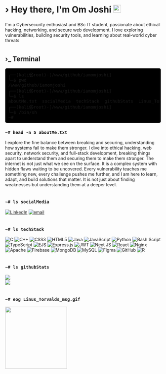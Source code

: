 <h1 align="left" > › Hey there, I'm Om Joshi <img src="https://media.giphy.com/media/hvRJCLFzcasrR4ia7z/giphy.gif" width="25"></h1>

###
<p align="left">I'm a Cybersecurity enthusiast and BSc IT student, passionate about ethical hacking, networking, and secure web development. I love exploring vulnerabilities, building security tools, and learning about real-world cyber threats</p>

#
<h2>›_ Terminal</h2>
<pre style="background-color: black; padding: 10px; border-radius: 5px;">
┌──(kali㉿root)-[/www/github/iamomjoshi]
└─$ pwd
/www/github/iamomjoshi
┌──(kali㉿root)-[/www/github/iamomjoshi]
└─$ ls
aboutMe.txt  socialMedia  techStack  githubStats  Linus_Torvalds_msg.gif
┌──(kali㉿root)-[/www/github/iamomjoshi]
└─$ /bin/sh
~#
</pre>

### `~# head -n 5 aboutMe.txt`
I explore the fine balance between breaking and securing, understanding how systems fail to make them stronger. I dive into ethical hacking, web security, network security, and full-stack development, breaking things apart to understand them and securing them to make them stronger. The internet is not just what we see on the surface. It is a complex system with hidden flaws waiting to be uncovered. Every vulnerability teaches me something new, every challenge pushes me further, and I am here to learn, adapt, and build solutions that matter. It is not just about finding weaknesses but understanding them at a deeper level.

#
### `~# ls socialMedia`
[![LinkedIn](https://img.shields.io/badge/LinkedIn-%230077B5.svg?logo=linkedin&logoColor=white)](https://linkedin.com/in/om-joshi-327bb8314) [![email](https://img.shields.io/badge/Email-D14836?logo=gmail&logoColor=white)](mailto:omjoshi1k@gmail.com) 

#
### `~# ls techStack`
![C](https://img.shields.io/badge/c-%2300599C.svg?style=for-the-badge&logo=c&logoColor=white) ![C++](https://img.shields.io/badge/c++-%2300599C.svg?style=for-the-badge&logo=c%2B%2B&logoColor=white) ![CSS3](https://img.shields.io/badge/css3-%231572B6.svg?style=for-the-badge&logo=css3&logoColor=white) ![HTML5](https://img.shields.io/badge/html5-%23E34F26.svg?style=for-the-badge&logo=html5&logoColor=white) ![Java](https://img.shields.io/badge/java-%23ED8B00.svg?style=for-the-badge&logo=openjdk&logoColor=white) ![JavaScript](https://img.shields.io/badge/javascript-%23323330.svg?style=for-the-badge&logo=javascript&logoColor=%23F7DF1E) ![Python](https://img.shields.io/badge/python-3670A0?style=for-the-badge&logo=python&logoColor=ffdd54) ![Bash Script](https://img.shields.io/badge/bash_script-%23121011.svg?style=for-the-badge&logo=gnu-bash&logoColor=white) ![TypeScript](https://img.shields.io/badge/typescript-%23007ACC.svg?style=for-the-badge&logo=typescript&logoColor=white) ![EJS](https://img.shields.io/badge/ejs-%23B4CA65.svg?style=for-the-badge&logo=ejs&logoColor=black) ![Express.js](https://img.shields.io/badge/express.js-%23404d59.svg?style=for-the-badge&logo=express&logoColor=%2361DAFB) ![JWT](https://img.shields.io/badge/JWT-black?style=for-the-badge&logo=JSON%20web%20tokens) ![Next JS](https://img.shields.io/badge/Next-black?style=for-the-badge&logo=next.js&logoColor=white) ![React](https://img.shields.io/badge/react-%2320232a.svg?style=for-the-badge&logo=react&logoColor=%2361DAFB) ![Nginx](https://img.shields.io/badge/nginx-%23009639.svg?style=for-the-badge&logo=nginx&logoColor=white) ![Apache](https://img.shields.io/badge/apache-%23D42029.svg?style=for-the-badge&logo=apache&logoColor=white) ![Firebase](https://img.shields.io/badge/firebase-a08021?style=for-the-badge&logo=firebase&logoColor=ffcd34) ![MongoDB](https://img.shields.io/badge/MongoDB-%234ea94b.svg?style=for-the-badge&logo=mongodb&logoColor=white) ![MySQL](https://img.shields.io/badge/mysql-4479A1.svg?style=for-the-badge&logo=mysql&logoColor=white) ![Figma](https://img.shields.io/badge/figma-%23F24E1E.svg?style=for-the-badge&logo=figma&logoColor=white) ![GitHub](https://img.shields.io/badge/github-%23121011.svg?style=for-the-badge&logo=github&logoColor=white) ![R](https://img.shields.io/badge/r-%23276DC3.svg?style=for-the-badge&logo=r&logoColor=white)

#
### `~# ls githubStats`
<!--![](https://github-readme-stats.vercel.app/api?username=iamomjoshi&theme=chartreuse-dark&hide_border=true&include_all_commits=true&count_private=true)<br/>
![](https://streak-stats.demolab.com?user=iamomjoshi&locale=en&mode=daily&theme=chartreuse-dark&hide_border=true&border_radius=5&order=3)<br/>-->
![](https://github-readme-stats.vercel.app/api?username=iamomjoshi&theme=chartreuse-dark&hide_border=false&include_all_commits=true&count_private=false)<br/>
![](https://nirzak-streak-stats.vercel.app/?user=iamomjoshi&theme=chartreuse-dark&hide_border=false)<br/>

###
#
### `~# eog Linus_Torvalds_msg.gif`
<img align="left" height="200" src="https://media3.giphy.com/media/v1.Y2lkPTc5MGI3NjExbnQ2ZTFuanlrd2s3Z3o3NjhtNXVwaDNhMGRzYXA2d2U4ZTVmeGdveiZlcD12MV9pbnRlcm5hbF9naWZfYnlfaWQmY3Q9Zw/xndHaRIcvge5y/giphy.gif"/>

###
